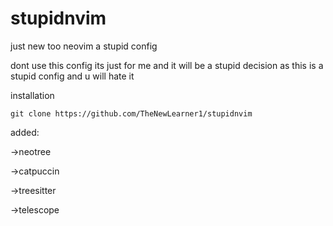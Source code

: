 # stupidnvim

just new too neovim a stupid config

dont use this config its just for me and it will be a stupid decision as this is a stupid config and u will hate it


installation
```
git clone https://github.com/TheNewLearner1/stupidnvim
```
added:

->neotree

->catpuccin

->treesitter

->telescope

